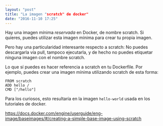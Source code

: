 ```yaml
---
layout: "post"
title: "La imagen "scratch" de docker"
date: "2016-11-10 17:25"
---
```


Hay una imagen mínima _reservada_ en Docker, de nombre scratch. Si quieres, puedes utilizar esta imagen mínima para crear tu propia imagen.

Pero hay una particularidad interesante respecto a scratch: No puedes descargarla vía pull, tampoco ejecutarla, y de hecho no puedes etiquetar ninguna imagen con el nombre scratch.

Lo que sí puedes es hacer referencia a scratch en tu Dockerfile. Por ejemplo, puedes crear una imagen mínima utilizando scratch de esta forma:

```
FROM scratch
ADD hello /
CMD ["/hello"]
```

Para los curiosos, esto resultaría en la imagen `hello-world` usada en los tutoriales de docker.

https://docs.docker.com/engine/userguide/eng-image/baseimages/#/creating-a-simple-base-image-using-scratch
